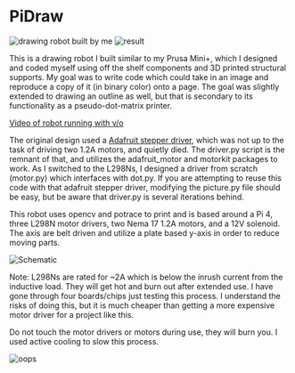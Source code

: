 # PiDraw

![drawing robot built by me](https://i.imgur.com/l32Rj4b.jpg)
![result](https://i.imgur.com/Ef2MCmU.jpg)

This is a drawing robot I built similar to my Prusa Mini+, which I designed and coded myself using off the shelf components and 3D printed structural supports. My goal was to write code which could take in an image and reproduce a copy of it (in binary color) onto a page. The goal was slightly extended to drawing an outline as well, but that is secondary to its functionality  as a pseudo-dot-matrix printer.

[Video of robot running with v/o](https://youtu.be/3Vgg1YUDOpk)

The original design used a [Adafruit stepper driver](https://www.adafruit.com/product/2348), which was not up to the task of driving two 1.2A motors, and quietly died. The driver.py script is the remnant of that, and utilizes the adafruit_motor and motorkit packages to work. As I switched to the L298Ns, I designed a driver from scratch (motor.py) which interfaces with dot.py. If you are attempting to reuse this code with that adafruit stepper driver, modifying the picture.py file should be easy, but be aware that driver.py is several iterations behind.

This robot uses opencv and potrace to print and is based around a Pi 4, three L298N motor drivers, two Nema 17 1.2A motors, and a 12V solenoid. The axis are belt driven and utilize a plate based y-axis in order to reduce moving parts.

![Schematic](https://i.imgur.com/D4MiPwX.png)

Note: L298Ns are rated for ~2A which is below the inrush current from the inductive load. They will get hot and burn out after extended use. I have gone through four boards/chips just testing this process. I understand the risks of doing this, but it is much cheaper than getting a more expensive motor driver for a project like this.

Do not touch the motor drivers or motors during use, they will burn you. I used active cooling to slow this process.

![oops](https://i.imgur.com/qz85ows.jpg)